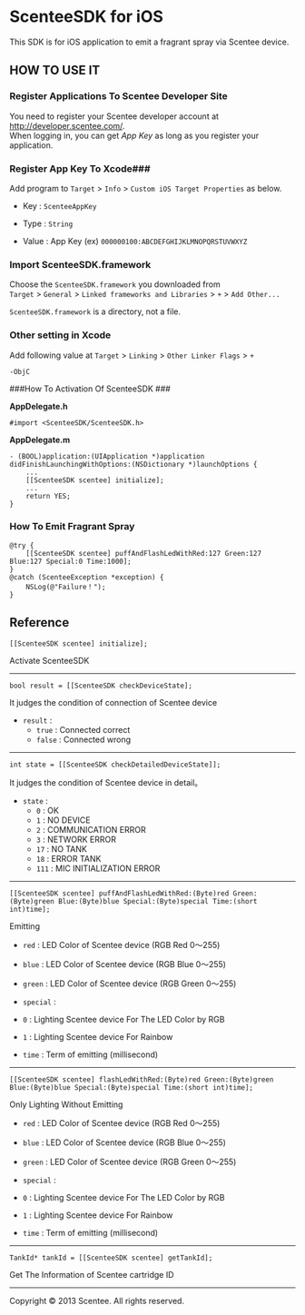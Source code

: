ScenteeSDK for iOS
==================

This SDK is for iOS application to emit a fragrant spray via Scentee device.

HOW TO USE IT
-------------

### Register Applications To Scentee Developer Site ###

You need to register your Scentee developer account at http://developer.scentee.com/.  
When logging in, you can get *App Key* as long as you register your application.

### Register App Key To Xcode###

Add program to `Target` > `Info` > `Custom iOS Target Properties` as below.

+   Key :
    `ScenteeAppKey`

+   Type :
    `String`

+   Value :
    App Key (ex)  `000000100:ABCDEFGHIJKLMNOPQRSTUVWXYZ`

### Import ScenteeSDK.framework ###

Choose the `ScenteeSDK.framework` you downloaded from  
`Target` > `General` > `Linked frameworks and Libraries` > `+` > `Add Other...` 

`ScenteeSDK.framework` is a directory, not a file.

### Other setting in Xcode ###

Add following value at
`Target` > `Linking` > `Other Linker Flags` > `+`

    -ObjC

###How To Activation Of ScenteeSDK  ###

**AppDelegate.h**

    #import <ScenteeSDK/ScenteeSDK.h>

**AppDelegate.m**

    - (BOOL)application:(UIApplication *)application didFinishLaunchingWithOptions:(NSDictionary *)launchOptions {
        ...
        [[ScenteeSDK scentee] initialize];
        ...
        return YES;
    }

### How To Emit Fragrant Spray ###

    @try {
        [[ScenteeSDK scentee] puffAndFlashLedWithRed:127 Green:127 Blue:127 Special:0 Time:1000];
    }
    @catch (ScenteeException *exception) {
        NSLog(@"Failure！");
    }

Reference
---------

    [[ScenteeSDK scentee] initialize];

Activate ScenteeSDK 

-----

    bool result = [[ScenteeSDK checkDeviceState];

It judges the condition of connection of Scentee device

+ `result` :
   + `true` :
     Connected correct
   + `false` :
     Connected wrong

-----

    int state = [[ScenteeSDK checkDetailedDeviceState]];

It judges the condition of Scentee device in detail。

+ `state` :
   + `0` :
     OK
   + `1` :
     NO DEVICE
   + `2` :
     COMMUNICATION ERROR
   + `3` :
     NETWORK ERROR
   + `17` :
     NO TANK
   + `18` :
     ERROR TANK
   + `111` :
     MIC INITIALIZATION ERROR

-----

    [[ScenteeSDK scentee] puffAndFlashLedWithRed:(Byte)red Green:(Byte)green Blue:(Byte)blue Special:(Byte)special Time:(short int)time];

Emitting

+   `red` :
    LED Color of Scentee device (RGB  Red 0〜255)

+   `blue` :
    LED Color of Scentee device  (RGB Blue 0〜255)

+   `green` :
    LED Color of Scentee device  (RGB Green 0〜255)

+   `special` :
   + `0` :
     Lighting Scentee device For The LED Color by RGB
   + `1` :
     Lighting Scentee device For Rainbow

+   `time` :
  Term of emitting (millisecond)

-----

    [[ScenteeSDK scentee] flashLedWithRed:(Byte)red Green:(Byte)green Blue:(Byte)blue Special:(Byte)special Time:(short int)time];

Only Lighting Without Emitting

+   `red` :
    LED Color of Scentee device (RGB  Red 0〜255)

+   `blue` :
    LED Color of Scentee device  (RGB Blue 0〜255)

+   `green` :
    LED Color of Scentee device  (RGB Green 0〜255)

+   `special` :
   + `0` :
     Lighting Scentee device For The LED Color by RGB
   + `1` :
     Lighting Scentee device For Rainbow

+   `time` :
    Term of emitting (millisecond)

-----

    TankId* tankId = [[ScenteeSDK scentee] getTankId];

Get The Information of Scentee cartridge ID

-------------------

Copyright &copy; 2013 Scentee. All rights reserved.
